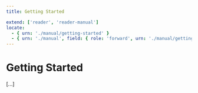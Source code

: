 ```yaml
---
title: Getting Started

extend: ['reader', 'reader-manual']
locate:
  - { urn: './manual/getting-started' }
  - { urn: './manual', field: { role: 'forward', urn: './manual/getting-started' } }
---
```


# Getting Started

[...]
